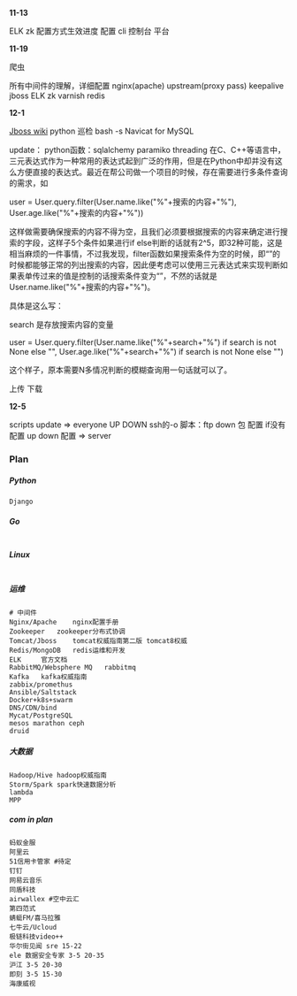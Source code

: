 **11-13**

ELK zk 配置方式生效进度 配置 cli 控制台 平台

**11-19**

爬虫

所有中间件的理解，详细配置
nginx(apache) upstream(proxy pass) keepalive 
jboss ELK zk varnish redis 

**12-1**

[Jboss wiki](https://docs.jboss.org/author/display/WFLY9/Admin+Guide#)
python 巡检
bash -s Navicat for MySQL

update： python函数：sqlalchemy paramiko threading
在C、C++等语言中，三元表达式作为一种常用的表达式起到广泛的作用，但是在Python中却并没有这么方便直接的表达式。最近在帮公司做一个项目的时候，存在需要进行多条件查询的需求，如

user = User.query.filter(User.name.like("%"+搜索的内容+"%"), User.age.like("%"+搜索的内容+"%"))

这样做需要确保搜索的内容不得为空，且我们必须要根据搜索的内容来确定进行搜索的字段，这样子5个条件如果进行if else判断的话就有2^5，即​32种可能，这是相当麻烦的一件事情，不过我发现，filter函数如果搜索条件为空的时候，即“”的时候都能够正常的列出搜索的内容，因此便考虑可以使用三元表达式来实现判断如果表单传过来的值是控制的话搜索条件变为“”，不然的话就是User.name.like("%"+搜索的内容+"%")。

具体是这么写：

search 是存放搜索内容的变量​

user = ​User.query.filter(User.name.like("%"+search+"%") if search is not None else "", User.age.like("%"+search+"%") if search is not None else "")

这个样子，原本需要N多情况判断的模糊查询用一句话就可以了。

上传 下载 

**12-5**

scripts update => everyone UP DOWN  ssh的-o 
脚本：ftp down 包 配置 if没有配置 up down 配置 => server
















### Plan

##### Python

```python
Django
```

##### Go

```go

```

##### Linux

```shell

```

##### 运维

```shell
# 中间件
Nginx/Apache	nginx配置手册
Zookeeper	zookeeper分布式协调
Tomcat/Jboss	tomcat权威指南第二版 tomcat8权威
Redis/MongoDB	redis运维和开发
ELK		官方文档
RabbitMQ/Websphere MQ	rabbitmq
Kafka	kafka权威指南
zabbix/promethus
Ansible/Saltstack
Docker+k8s+swarm
DNS/CDN/bind
Mycat/PostgreSQL
mesos marathon ceph
druid
```

##### 大数据

```shell
Hadoop/Hive	hadoop权威指南
Storm/Spark	spark快速数据分析
lambda
MPP
```


##### com in plan

```shell
蚂蚁金服
阿里云
51信用卡管家 #待定
钉钉
网易云音乐
同盾科技
airwallex #空中云汇
第四范式
蜻蜓FM/喜马拉雅
七牛云/Ucloud
极链科技video++
华尔街见闻 sre 15-22
ele 数据安全专家 3-5 20-35
沪江 3-5 20-30
即刻 3-5 15-30
海康威视 
```


